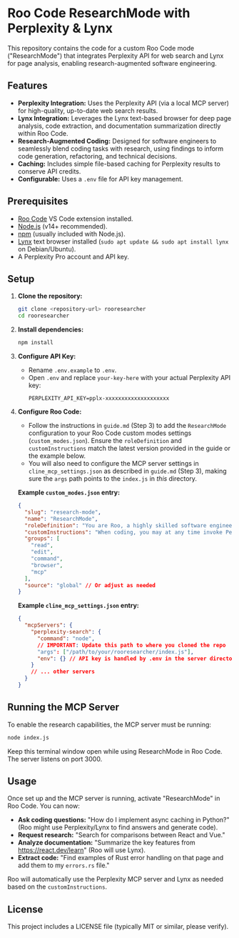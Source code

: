 # Roo Code ResearchMode with Perplexity & Lynx

This repository contains the code for a custom Roo Code mode ("ResearchMode") that integrates Perplexity API for web search and Lynx for page analysis, enabling research-augmented software engineering.

## Features

*   **Perplexity Integration:** Uses the Perplexity API (via a local MCP server) for high-quality, up-to-date web search results.
*   **Lynx Integration:** Leverages the Lynx text-based browser for deep page analysis, code extraction, and documentation summarization directly within Roo Code.
*   **Research-Augmented Coding:** Designed for software engineers to seamlessly blend coding tasks with research, using findings to inform code generation, refactoring, and technical decisions.
*   **Caching:** Includes simple file-based caching for Perplexity results to conserve API credits.
*   **Configurable:** Uses a `.env` file for API key management.

## Prerequisites

*   [Roo Code](https://marketplace.visualstudio.com/items?itemName=rooveterinaryinc.roo-cline) VS Code extension installed.
*   [Node.js](https://nodejs.org/) (v14+ recommended).
*   [npm](https://www.npmjs.com/) (usually included with Node.js).
*   [Lynx](https://lynx.invisible-island.net/) text browser installed (`sudo apt update && sudo apt install lynx` on Debian/Ubuntu).
*   A Perplexity Pro account and API key.

## Setup

1.  **Clone the repository:**
    ```bash
    git clone <repository-url> rooresearcher
    cd rooresearcher
    ```
2.  **Install dependencies:**
    ```bash
    npm install
    ```
3.  **Configure API Key:**
    *   Rename `.env.example` to `.env`.
    *   Open `.env` and replace `your-key-here` with your actual Perplexity API key:
        ```dotenv
        PERPLEXITY_API_KEY=pplx-xxxxxxxxxxxxxxxxxxxx
        ```
4.  **Configure Roo Code:**
    *   Follow the instructions in `guide.md` (Step 3) to add the `ResearchMode` configuration to your Roo Code custom modes settings (`custom_modes.json`). Ensure the `roleDefinition` and `customInstructions` match the latest version provided in the guide or the example below.
    *   You will also need to configure the MCP server settings in `cline_mcp_settings.json` as described in `guide.md` (Step 3), making sure the `args` path points to the `index.js` in *this* directory.

    **Example `custom_modes.json` entry:**
    ```json
    {
      "slug": "research-mode",
      "name": "ResearchMode",
      "roleDefinition": "You are Roo, a highly skilled software engineer and researcher. Your primary function is to design, write, refactor, and debug code—augmented by advanced research capabilities. You automatically start and manage the Perplexity MCP server and Lynx for web search, documentation analysis, and code extraction. You integrate research findings directly into your coding workflow, using them to inform, generate, and improve code, documentation, and technical decisions. You maintain context, cite sources, and ensure all code and research actions are actionable, reproducible, and well-documented.",
      "customInstructions": "When coding, you may at any time invoke Perplexity-powered web search or Lynx-based page analysis to inform your engineering work. Use Perplexity MCP for up to 5 high-quality results (summarize, cite, extract code, compare, or analyze as needed). Use Lynx to extract clean text, code, or links from any URL. For advanced extraction, use commands like `lynx -dump {url} | grep -A 10 'function\\|class\\|import'` to extract code snippets, or `lynx -dump -listonly {url}` to list all links. When researching for a specific coding task, include relevant code context (such as the current function, file snippet, or error message) in your research queries to make them more targeted and actionable. Integrate research findings directly into code, comments, documentation, or design decisions. When research influences a code change or technical decision, automatically summarize the key findings and their impact in code comments or project documentation (e.g., README.md, docs/technical_decisions.md). You may run commands, edit files, and perform research in a single workflow. Always keep the MCP server running in the background and manage it automatically. If a research or code action fails, diagnose and retry. Your goal is to deliver robust, well-researched, and well-documented code, using research as a seamless augmentation to your engineering process.",
      "groups": [
        "read",
        "edit",
        "command",
        "browser",
        "mcp"
      ],
      "source": "global" // Or adjust as needed
    }
    ```
    **Example `cline_mcp_settings.json` entry:**
    ```json
    {
      "mcpServers": {
        "perplexity-search": {
          "command": "node",
          // IMPORTANT: Update this path to where you cloned the repo
          "args": ["/path/to/your/rooresearcher/index.js"],
          "env": {} // API key is handled by .env in the server directory
        }
        // ... other servers
      }
    }
    ```

## Running the MCP Server

To enable the research capabilities, the MCP server must be running:

```bash
node index.js
```

Keep this terminal window open while using ResearchMode in Roo Code. The server listens on port 3000.

## Usage

Once set up and the MCP server is running, activate "ResearchMode" in Roo Code. You can now:

*   **Ask coding questions:** "How do I implement async caching in Python?" (Roo might use Perplexity/Lynx to find answers and generate code).
*   **Request research:** "Search for comparisons between React and Vue."
*   **Analyze documentation:** "Summarize the key features from https://react.dev/learn" (Roo will use Lynx).
*   **Extract code:** "Find examples of Rust error handling on that page and add them to my `errors.rs` file."

Roo will automatically use the Perplexity MCP server and Lynx as needed based on the `customInstructions`.

## License

This project includes a LICENSE file (typically MIT or similar, please verify).